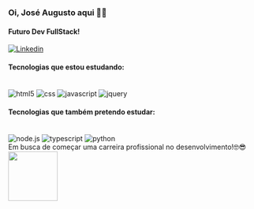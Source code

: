 ### Oi, José Augusto aqui 👋😆
#### Futuro Dev FullStack!

[![Linkedin](https://img.shields.io/badge/LinkedIn-0077B5?style=for-the-badge&logo=linkedin&logoColor=white)](https://www.linkedin.com/feed/) 



#### Tecnologias que estou estudando:
<div style="display: inline_block"> </br>
    <img align="center" alt="html5" src="https://img.shields.io/badge/HTML5-E34F26?style=for-the-badge&logo=html5&logoColor=white">
    <img align="center" alt="css" src="https://img.shields.io/badge/CSS3-1572B6?style=for-the-badge&logo=css3&logoColor=white">
    <img align="center" alt="javascript" src="https://img.shields.io/badge/JavaScript-F7DF1E?style=for-the-badge&logo=javascript&logoColor=black">
    <img align="center" alt="jquery" src="https://img.shields.io/badge/jQuery-0769AD?style=for-the-badge&logo=jquery&logoColor=white">
    
</div>

#### Tecnologias que também pretendo estudar:

<div style="display: inline_block"> </br>
    <img align="center" alt="node.js" src="https://img.shields.io/badge/Node.js-43853D?style=for-the-badge&logo=node.js&logoColor=white">
    <img align="center" alt="typescript" src="https://img.shields.io/badge/TypeScript-007ACC?style=for-the-badge&logo=typescript&logoColor=white">
    <img align="center" alt="python" src="https://img.shields.io/badge/Python-3776AB?style=for-the-badge&logo=python&logoColor=white">
    
</div

### Em busca de começar uma carreira profissional no desenvolvimento!🤓😎 
<img align="center" alt="" width="100px" margin="20px" src="https://media.tenor.com/Vl-4HkJxQecAAAAi/vortex-ex.gif">





